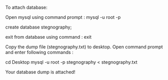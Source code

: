 To attach database:

Open mysql using command prompt :
mysql -u root -p
<enter your password>

create database stegnography;

exit from database using command :
exit

Copy the dump file (stegnography.txt) to desktop.
Open command prompt and enter following commands :

cd Desktop
mysql -u root -p stegnography < stegnography.txt
<enter your password>

Your database dump is attached!

